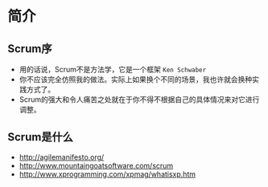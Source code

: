 # 简介

## Scrum序

- 用的话说，Scrum不是方法学，它是一个框架 `Ken Schwaber`
- 你不应该完全仿照我的做法。实际上如果换个不同的场景，我也许就会换种实践方式了。
- Scrum的强大和令人痛苦之处就在于你不得不根据自己的具体情况来对它进行调整。

## Scrum是什么

- http://agilemanifesto.org/
- http://www.mountaingoatsoftware.com/scrum
- http://www.xprogramming.com/xpmag/whatisxp.htm